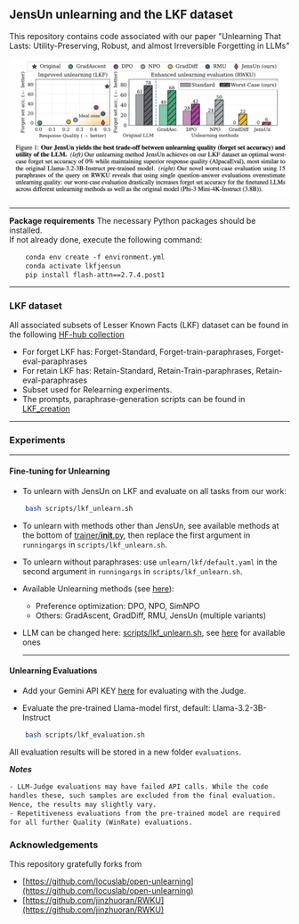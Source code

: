 ## JensUn unlearning and the LKF dataset

This repository contains code associated with our paper "Unlearning That Lasts: Utility-Preserving, Robust, and almost Irreversible Forgetting in LLMs" 
<div align="center">
<img src="assets/teaser.png" width="800">

</div>

---------------------------------------------

**Package requirements**
    The necessary Python packages should be installed. </br>
    If not already done, execute the following command:
    
```
    conda env create -f environment.yml
    conda activate lkfjensun
    pip install flash-attn==2.7.4.post1
```

---------------------------------------------

### LKF dataset

All associated subsets of Lesser Known Facts (LKF) dataset can be found in the following [HF-hub collection](https://huggingface.co/collections/nmndeep/lkf-unlearning-686e5e282802260ab336b7ec)

- For forget LKF has: Forget-Standard, Forget-train-paraphrases, Forget-eval-paraphrases
- For retain LKF has: Retain-Standard, Retain-Train-paraphrases, Retain-eval-paraphrases
- Subset used for Relearning experiments.
- The prompts, paraphrase-generation scripts can be found in [LKF_creation](LKF_creation)

---------------------------------------------

### Experiments

---------------------------------------------
#### Fine-tuning for Unlearning

- To unlearn with JensUn on LKF and evaluate on all tasks from our work:

```bash
    bash scripts/lkf_unlearn.sh
```

- To unlearn with methods other than JensUn, see available methods at the bottom of [trainer/__init__.py](src/trainer/__init__.py), then replace the first argument in `runningargs` in `scripts/lkf_unlearn.sh`.

- To unlearn without paraphrases: use `unlearn/lkf/default.yaml` in the second argument in `runningargs` in `scripts/lkf_unlearn.sh`.

- Available Unlearning methods (see [here](configs/trainer)):
    - Preference optimization: DPO, NPO, SimNPO
    - Others: GradAscent, GradDiff, RMU, JensUn (multiple variants)

- LLM can be changed here: [scripts/lkf_unlearn.sh](scripts/lkf_unlearn.sh), see [here](configs/model) for available ones

  ---------------------------------------------

####  Unlearning Evaluations


- Add your Gemini API KEY [here](https://github.com/nmndeep/JensUn-Unlearning/blob/ccc02b742c2a0c9b55cd3b3b01aeb7ee0e6c12d1/src/evals/utils.py#L12) for evaluating with the Judge.

- Evaluate the pre-trained Llama-model first, default: Llama-3.2-3B-Instruct
  
```bash
    bash scripts/lkf_evaluation.sh
```

All evaluation results will be stored in a new folder `evaluations`.

***Notes***
```
- LLM-Judge evaluations may have failed API calls. While the code handles these, such samples are excluded from the final evaluation. Hence, the results may slightly vary.
- Repetitiveness evaluations from the pre-trained model are required for all further Quality (WinRate) evaluations.
```



### Acknowledgements
This repository gratefully forks from
- [https://github.com/locuslab/open-unlearning](https://github.com/locuslab/open-unlearning)
- [https://github.com/jinzhuoran/RWKU](https://github.com/jinzhuoran/RWKU)

